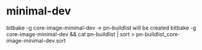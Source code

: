 # minimal-dev
bitbake -g core-image-minimal-dev
    -> pn-buildlist will be created
bitbake -g core-image-minimal-dev && cat pn-buildlist | sort > pn-buildlist_core-image-minimal-dev.sort
